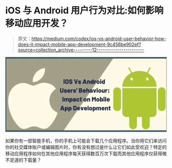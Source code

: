 # iOS 与 Android 用户行为对比:如何影响移动应用开发？

> 原文：<https://medium.com/codex/ios-vs-android-user-behavior-how-does-it-impact-mobile-app-development-9c456be902ef?source=collection_archive---------12----------------------->

![](img/3c10ec21a32722778d5e6b49e55f2dad.png)

如果你有一部智能手机，你的手机上可能会下载几个应用程序。当你用它们来访问你的社交媒体账户或编辑图片时，你有没有想过是什么让它们如此受欢迎？特定的移动应用程序如何在其他应用程序每天获得数百万次下载而其他应用程序仅获得微不足道的下载量？